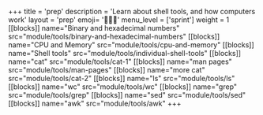 +++
title = 'prep'
description = 'Learn about shell tools, and how computers work'
layout = 'prep'
emoji= '🧑🏾‍💻'
menu_level = ['sprint']
weight = 1
[[blocks]]
name="Binary and hexadecimal numbers"
src="module/tools/binary-and-hexadecimal-numbers"
[[blocks]]
name="CPU and Memory"
src="module/tools/cpu-and-memory"
[[blocks]]
name="Shell tools"
src="module/tools/individual-shell-tools"
[[blocks]]
name="cat"
src="module/tools/cat-1"
[[blocks]]
name="man pages"
src="module/tools/man-pages"
[[blocks]]
name="more cat"
src="module/tools/cat-2"
[[blocks]]
name="ls"
src="module/tools/ls"
[[blocks]]
name="wc"
src="module/tools/wc"
[[blocks]]
name="grep"
src="module/tools/grep"
[[blocks]]
name="sed"
src="module/tools/sed"
[[blocks]]
name="awk"
src="module/tools/awk"
+++
